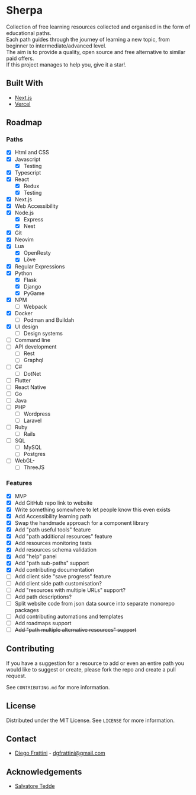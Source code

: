 # Sherpa

Collection of free learning resources collected and organised in the form of educational paths.
<br/>
Each path guides through the journey of learning a new topic, from beginner to intermediate/advanced level.
<br/>
The aim is to provide a quality, open source and free alternative to similar paid offers.
<br/>
If this project manages to help you, give it a star!.

## Built With

- [Next.js](https://nextjs.org/)
- [Vercel](https://vercel.com/)

## Roadmap

### Paths

- [x] Html and CSS
- [x] Javascript
  - [x] Testing
- [x] Typescript
- [x] React
  - [x] Redux
  - [x] Testing
- [x] Next.js
- [x] Web Accessibility
- [x] Node.js
  - [x] Express
  - [x] Nest
- [x] Git
- [x] Neovim
- [x] Lua
  - [x] OpenResty
  - [x] Löve
- [x] Regular Expressions
- [x] Python
  - [x] Flask
  - [x] Django
  - [x] PyGame
- [x] NPM
  - [ ] Webpack
- [x] Docker
  - [ ] Podman and Buildah
- [x] UI design
  - [ ] Design systems
- [ ] Command line
- [ ] API development
  - [ ] Rest
  - [ ] Graphql
- [ ] C#
  - [ ] DotNet
- [ ] Flutter
- [ ] React Native
- [ ] Go
- [ ] Java
- [ ] PHP
  - [ ] Wordpress
  - [ ] Laravel
- [ ] Ruby
  - [ ] Rails
- [ ] SQL
  - [ ] MySQL
  - [ ] Postgres
- [ ] WebGL-
  - [ ] ThreeJS

### Features

- [x] MVP
- [x] Add GitHub repo link to website
- [x] Write something somewhere to let people know this even exists
- [x] Add Accessibility learning path
- [x] Swap the handmade approach for a component library
- [x] Add "path useful tools" feature
- [x] Add "path additional resources" feature
- [x] Add resources monitoring tests
- [x] Add resources schema validation
- [x] Add "help" panel
- [x] Add "path sub-paths" support
- [x] Add contributing documentation
- [ ] Add client side "save progress" feature
- [ ] Add client side path customisation?
- [ ] Add "resources with multiple URLs" support?
- [ ] Add path descriptions?
- [ ] Split website code from json data source into separate monorepo packages
- [ ] Add contributing automations and templates
- [ ] Add roadmaps support
- [ ] ~~Add "path multiple alternative resources" support~~

## Contributing

If you have a suggestion for a resource to add or even an entire path you would like to suggest or create, please fork the repo and create a pull request.

See `CONTRIBUTING.md` for more information.

## License

Distributed under the MIT License. See `LICENSE` for more information.

## Contact

- [Diego Frattini](https://github.com/Tolomeo) - dgfrattini@gmail.com

## Acknowledgements

- [Salvatore Tedde](https://microcipcip.digital)
